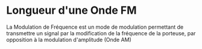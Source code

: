 # Longueur d'une Onde FM

La Modulation de Fréquence est un mode de modulation permettant de transmettre
un signal par la modification de la fréquence de la porteuse, par opposition à
la modulation d'amplitude (Onde AM)
